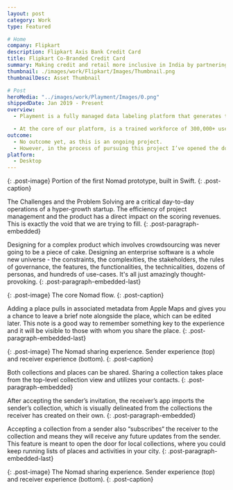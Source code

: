 ```yaml
---
layout: post
category: Work
type: Featured

# Home
company: Flipkart
description: Flipkart Axis Bank Credit Card
title: Flipkart Co-Branded Credit Card
summary: Making credit and retail more inclusive in India by partnering with Axis Bank and Mastercard to launch a co-branded credit card.
thumbnail: ./images/work/Flipkart/Images/Thumbnail.png
thumbnailDesc: Asset Thumbnail

# Post
heroMedia: "../images/work/Playment/Images/0.png"
shippedDate: Jan 2019 - Present
overview:
  - Playment is a fully managed data labeling platform that generates training data for computer vision models at scale using crowdsourcing. The motto is to empower companies in the Autonomous Vehicle, Drones, Mapping, and similar spaces with high precision annotation services. We are a young company backed by Y-Combinator and SAIF Partners; we have helped the likes of Nio, Didi Chuxing, University of Washington, Nuro, Drive.ai, and many more to fuel their vision of Autonomous Vehicles.

  - At the core of our platform, is a trained workforce of 300,000+ users (Players/Annotators) managed by their human intelligence experts who build annotation tasks on the training data and deliver results with assured quality.
outcome:
  - No outcome yet, as this is an ongoing project.
  - However, in the process of pursuing this project I’ve opened the door to the world of Swift and iOS development, so in that sense it’s already a great success.
platform:
  - Desktop
---
```


<img data-src="../images/work/Playment/Images/1.png" class="lazyload">{: .post-image}
Portion of the first Nomad prototype, built in Swift.
{: .post-caption}

The Challenges and the Problem Solving are a critical day-to-day operations of a hyper-growth startup. The efficiency of project management and the product has a direct impact on the scoring revenues. This is exactly the void that we are trying to fill.
{: .post-paragraph-embedded}

Designing for a complex product which involves crowdsourcing was never going to be a piece of cake. Designing an enterprise software is a whole new universe - the constraints, the complexities, the stakeholders, the rules of governance, the features, the functionalities, the technicalities, dozens of personas, and hundreds of use-cases. It's all just amazingly thought-provoking.
{: .post-paragraph-embedded-last}

<img data-src="../images/work/Playment/Images/2.png" class="lazyload">{: .post-image}
The core Nomad flow.
{: .post-caption}

Adding a place pulls in associated metadata from Apple Maps and gives you a chance to leave a brief note alongside the place, which can be edited later. This note is a good way to remember something key to the experience and it will be visible to those with whom you share the place.
{: .post-paragraph-embedded-last}

<img data-src="../images/work/Playment/Images/3.png" class="lazyload">{: .post-image}
The Nomad sharing experience. Sender experience (top) and receiver experience (bottom).
{: .post-caption}

Both collections and places can be shared. Sharing a collection takes place from the top-level collection view and utilizes your contacts.
{: .post-paragraph-embedded}

After accepting the sender’s invitation, the receiver’s app imports the sender’s collection, which is visually delineated from the collections the receiver has created on their own.
{: .post-paragraph-embedded}

Accepting a collection from a sender also “subscribes“ the receiver to the collection and means they will receive any future updates from the sender. This feature is meant to open the door for local collections, where you could keep running lists of places and activities in your city.
{: .post-paragraph-embedded-last}

<img data-src="../images/work/Playment/Images/4.png" class="lazyload">{: .post-image}
The Nomad sharing experience. Sender experience (top) and receiver experience (bottom).
{: .post-caption}
